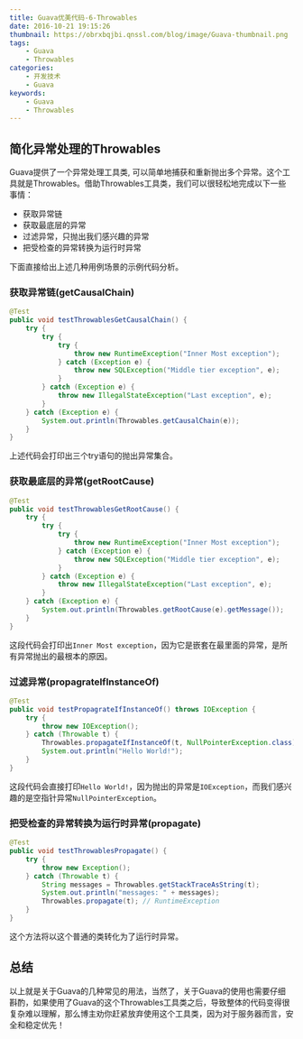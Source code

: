 ```yaml
---
title: Guava优美代码-6-Throwables
date: 2016-10-21 19:15:26
thumbnail: https://obrxbqjbi.qnssl.com/blog/image/Guava-thumbnail.png
tags:
	- Guava
	- Throwables
categories:
	- 开发技术
	- Guava
keywords:
	- Guava
	- Throwables
---
```

## 简化异常处理的Throwables
Guava提供了一个异常处理工具类, 可以简单地捕获和重新抛出多个异常。这个工具就是Throwables。借助Throwables工具类，我们可以很轻松地完成以下一些事情：

- 获取异常链
- 获取最底层的异常
- 过滤异常，只抛出我们感兴趣的异常
- 把受检查的异常转换为运行时异常

下面直接给出上述几种用例场景的示例代码分析。

### 获取异常链(getCausalChain)

``` java
@Test
public void testThrowablesGetCausalChain() {
    try {
        try {
            try {
                throw new RuntimeException("Inner Most exception");
            } catch (Exception e) {
                throw new SQLException("Middle tier exception", e);
            }
        } catch (Exception e) {
            throw new IllegalStateException("Last exception", e);
        }
    } catch (Exception e) {
        System.out.println(Throwables.getCausalChain(e));
    }
}
```
上述代码会打印出三个try语句的抛出异常集合。

### 获取最底层的异常(getRootCause)

``` java
@Test
public void testThrowablesGetRootCause() {
    try {
        try {
            try {
                throw new RuntimeException("Inner Most exception");
            } catch (Exception e) {
                throw new SQLException("Middle tier exception", e);
            }
        } catch (Exception e) {
            throw new IllegalStateException("Last exception", e);
        }
    } catch (Exception e) {
        System.out.println(Throwables.getRootCause(e).getMessage());
    }
}
```
这段代码会打印出`Inner Most exception`，因为它是嵌套在最里面的异常，是所有异常抛出的最根本的原因。

### 过滤异常(propagrateIfInstanceOf)

``` java
@Test
public void testPropagrateIfInstanceOf() throws IOException {
    try {
        throw new IOException();
    } catch (Throwable t) {
        Throwables.propagateIfInstanceOf(t, NullPointerException.class);
        System.out.println("Hello World!");
    }
}
```
这段代码会直接打印`Hello World!`，因为抛出的异常是`IOException`，而我们感兴趣的是空指针异常`NullPointerException`。

### 把受检查的异常转换为运行时异常(propagate)

``` java
@Test
public void testThrowablesPropagate() {
    try {
        throw new Exception();
    } catch (Throwable t) {
        String messages = Throwables.getStackTraceAsString(t);
        System.out.println("messages: " + messages);
        Throwables.propagate(t); // RuntimeException
    }
}
```
这个方法将以这个普通的类转化为了运行时异常。

## 总结
以上就是关于Guava的几种常见的用法，当然了，关于Guava的使用也需要仔细斟酌，如果使用了Guava的这个Throwables工具类之后，导致整体的代码变得很复杂难以理解，那么博主劝你赶紧放弃使用这个工具类，因为对于服务器而言，安全和稳定优先！